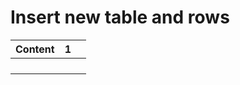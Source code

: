 # Insert new table and rows

| Content | 1   |     |
|---------|-----|:----|
|         |     |     |
|         |     |     |
|         |     |     |
|         |     |     |
